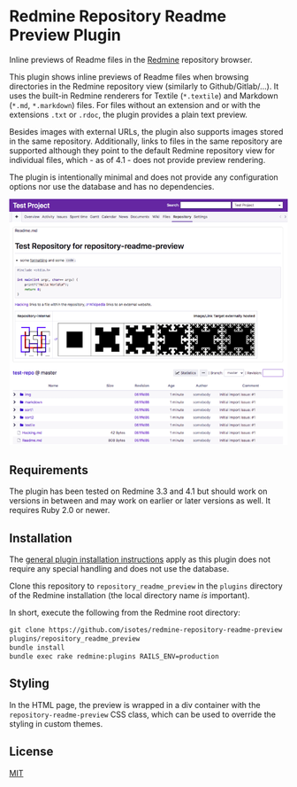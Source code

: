 # Redmine Repository Readme Preview Plugin
Inline previews of Readme files in the [Redmine](https://redmine.org/) repository browser.

This plugin shows inline previews of Readme files when browsing directories in the Redmine repository view (similarly to Github/Gitlab/...). It uses the built-in Redmine renderers for Textile (`*.textile`) and Markdown (`*.md`, `*.markdown`) files. For files without an extension and or with the extensions `.txt` or `.rdoc`, the plugin provides a plain text preview.

Besides images with external URLs, the plugin also supports images stored in the same repository. Additionally, links to files in the same repository are supported although they point to the default Redmine repository view for individual files, which - as of 4.1 - does not provide preview rendering.

The plugin is intentionally minimal and does not provide any configuration options nor use the database and has no dependencies.

[![Preview screenshot](docs/preview.png)](docs/preview.png "Screenshot (using PurpleMine2 theme)")


## Requirements
The plugin has been tested on Redmine 3.3 and 4.1 but should work on versions in between and may work on earlier or later versions as well. It requires Ruby 2.0 or newer.


## Installation
The [general plugin installation instructions](https://www.redmine.org/projects/redmine/wiki/Plugins) apply as this plugin does not require any special handling and does not use the database.

Clone this repository to `repository_readme_preview` in the `plugins` directory of the Redmine installation (the local directory name _is_ important).

In short, execute the following from the Redmine root directory:
```shell script
git clone https://github.com/isotes/redmine-repository-readme-preview plugins/repository_readme_preview
bundle install
bundle exec rake redmine:plugins RAILS_ENV=production
```

## Styling
In the HTML page, the preview is wrapped in a div container with the `repository-readme-preview` CSS class, which can be used to override the styling in custom themes.


## License
[MIT](LICENSE)

